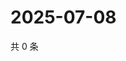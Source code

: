 # 2025-07-08

共 0 条

<!-- BEGIN ZHIHUVIDEO -->
<!-- 最后更新时间 Tue Jul 08 2025 23:12:28 GMT+0800 (China Standard Time) -->

<!-- END ZHIHUVIDEO -->
